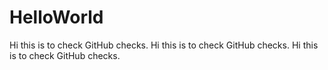 # HelloWorld
Hi this is to check GitHub checks.
Hi this is to check GitHub checks.
Hi this is to check GitHub checks.
